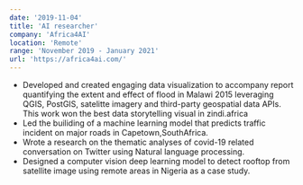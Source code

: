 ```yaml
---
date: '2019-11-04'
title: 'AI researcher'
company: 'Africa4AI'
location: 'Remote'
range: 'November 2019 - January 2021'
url: 'https://africa4ai.com/'
---
```


- Developed and created engaging data visualization to accompany report quantifying the extent and effect of flood in Malawi 2015 leveraging QGIS, PostGIS, satelitte imagery and third-party geospatial data APIs. This work won the best data storytelling visual in zindi.africa
- Led the builiding of a machine learning model that predicts traffic incident on major roads in Capetown,SouthAfrica.
- Wrote a research on the thematic analyses of covid-19 related conversation on Twitter using Natural language processing.
- Designed a computer vision deep learning model to detect rooftop from satellite image using remote areas in Nigeria as a case study.
